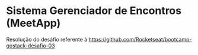 # Sistema Gerenciador de Encontros (MeetApp)
Resolução do desáfio referente à https://github.com/Rocketseat/bootcamp-gostack-desafio-03
